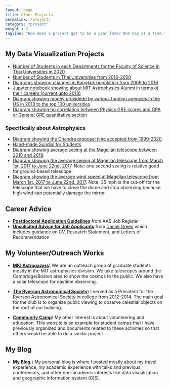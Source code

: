 ```yaml
---
layout: page
title: Other Projects
permalink: /project/
category: "project"
weight : 3
tagline: "How does a project get to be a year late? One day at a time."
---
```


## My Data Visualization Projects
- [Number of Students in each Departments for the Faculty of Science in Thai Universities in 2020](/extra_webpage/science_faculty_plot.html)
- [Number of Students in Thai Universities from 2016-2020](/extra_webpage/Thai_university_population.html)
- [Diagrams showing changes in Bangkok population from 2009 to 2016](/extra_webpage/bangkok_pop/index.html)
- [Jupyter notebook showing about MIT Astrophysics Alunmi in terms of their careers (current upto 2013)](http://nbviewer.jupyter.org/github/leogulus/Datavisualization/blob/master/mit_alumni/mit_alumni.ipynb?flush_cache=true)
- [Diagram showing money providede by various funding agencies in the US in 2013 to the top 100 universities](/extra_webpage/funding1.html)
- [Diagram showing no correlation between Physics GRE scores and GPA or General GRE quantitative section](/extra_webpage/fig.html)

### Specifically about Astrophysics
- [Diagram showing the Chandra proposal time accepted from 1999-2020](/extra_webpage/chandra_line_plot.html).
- [Hand-made Sundial for Students](/extra_webpage/sundial_n.pdf)
- [Diagram showing average seeing at the Magellan telescope between 2018 and 2019](/extra_webpage/seeing_boken.html).
- [Diagram showing the average seeing at Magellan telescope from March 1st, 2017 to June 22nd, 2017](/extra_webpage/seeing.pdf). Note: one second seeing is relative good for ground-based telescope.
- [Diagram showing the average wind speed at Magellan telescope from March 1st, 2017 to June 22nd, 2017](/extra_webpage/seeing.pdf). Note: 35 mph is the cut-off for the telescope that we have to close the dome and stop observing because high wind can potentially damage the mirror.

## Career Advice
- **[Postdoctoral Application Guidelines](https://jobregister.aas.org/postdoc-application-guidelines)** from AAS Job Register
- **[Unsolicited Advice for Job Applicants](https://www.dropbox.com/s/7tz2r9tonturigk/Application_Advice.pdf)** from [Daniel Green](https://drgreen.physics.ucsd.edu/) which includes guidance on CV, Research Statement, and Letters of Recommendation

## My Volunteer/Outreach Works
- **[MKI Astrogazers](https://astrogazers.mit.edu/)**\\
  We are an outreach group of graduate students mostly in the MIT astrophysics division. We take telescopes around the Cambridge/Boston area to show the cosmos to the public. We also have a solar telescope for daytime observing. 

- **[The Ryerson Astronomical Society](https://astro.uchicago.edu/RAS/)**\\
  I served as a President for the Ryerson Astronomical Society in college from 2012-2014. The main goal for the club is to organize public viewing to observe celestial objects on the roof of our building. 

- **[Community Camp](http://communitycamp.weebly.com/index.html)**\\
  My other interest is about volunteering and education. This website is an example for student camps that I have previously organized and documents related to these activities so that others would be able to do a similar project.

## My Blog
- **[My Blog](http://leogulus-champ.blogspot.com/)** \\
  My personal blog is where I posted mostly about my travel experience, my academic experience with talks and previous conferences, and other non-academic interests like data visualization and geographic information system (GIS).

